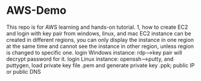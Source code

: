 # AWS-Demo
This repo is for AWS learning and hands-on tutorial.
1, how to create EC2 and login with key pair from windows, linux, and mac
EC2 instance can be created in different regions, you can only display the instance in one region at the same time and cannot see the instance in other region, unless region is changed to specific one.
login Windows instance: rdp-->key pair will decrypt password for it.
login Linux instance: openssh-->putty, and puttygen, load private key file .pem and generate private key .ppk; public IP or public DNS
